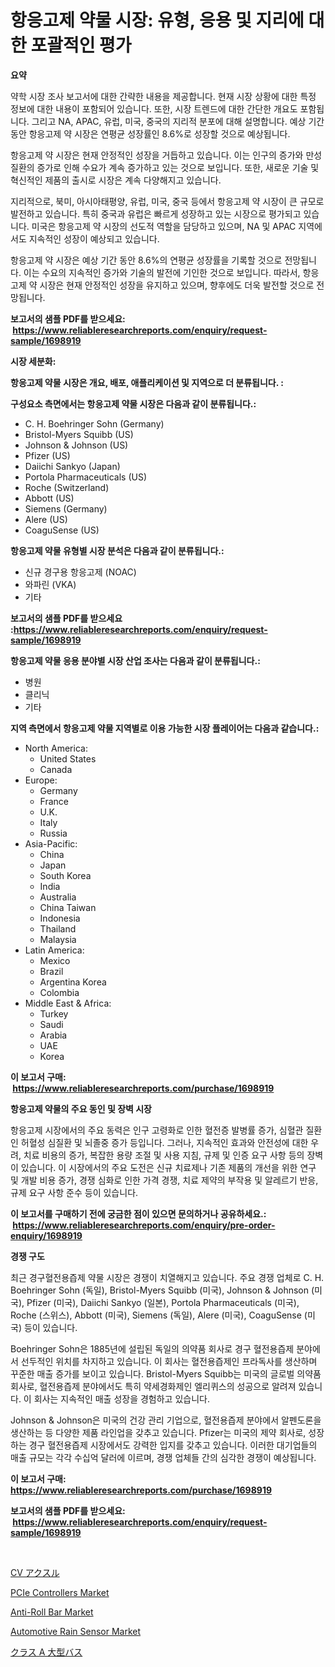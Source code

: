 <p><h1>항응고제 약물 시장: 유형, 응용 및 지리에 대한 포괄적인 평가</h1></p><p><strong>요약</strong></p>
<p><p>약학 시장 조사 보고서에 대한 간략한 내용을 제공합니다. 현재 시장 상황에 대한 특정 정보에 대한 내용이 포함되어 있습니다. 또한, 시장 트렌드에 대한 간단한 개요도 포함됩니다. 그리고 NA, APAC, 유럽, 미국, 중국의 지리적 분포에 대해 설명합니다. 예상 기간 동안 항응고제 약 시장은 연평균 성장률인 8.6%로 성장할 것으로 예상됩니다.</p><p>항응고제 약 시장은 현재 안정적인 성장을 거듭하고 있습니다. 이는 인구의 증가와 만성 질환의 증가로 인해 수요가 계속 증가하고 있는 것으로 보입니다. 또한, 새로운 기술 및 혁신적인 제품의 출시로 시장은 계속 다양해지고 있습니다.</p><p>지리적으로, 북미, 아시아태평양, 유럽, 미국, 중국 등에서 항응고제 약 시장이 큰 규모로 발전하고 있습니다. 특히 중국과 유럽은 빠르게 성장하고 있는 시장으로 평가되고 있습니다. 미국은 항응고제 약 시장의 선도적 역할을 담당하고 있으며, NA 및 APAC 지역에서도 지속적인 성장이 예상되고 있습니다.</p><p>항응고제 약 시장은 예상 기간 동안 8.6%의 연평균 성장률을 기록할 것으로 전망됩니다. 이는 수요의 지속적인 증가와 기술의 발전에 기인한 것으로 보입니다. 따라서, 항응고제 약 시장은 현재 안정적인 성장을 유지하고 있으며, 향후에도 더욱 발전할 것으로 전망됩니다.</p></p>
<p><strong>보고서의 샘플 PDF를 받으세요: &nbsp;<a href="https://www.reliableresearchreports.com/enquiry/request-sample/1698919">https://www.reliableresearchreports.com/enquiry/request-sample/1698919</a></strong></p>
<p><strong>시장 세분화:</strong></p>
<p><strong> 항응고제 약물 시장은 개요, 배포, 애플리케이션 및 지역으로 더 분류됩니다. :</strong></p>
<p><strong>구성요소 측면에서는 항응고제 약물 시장은 다음과 같이 분류됩니다.:</strong></p>
<p><ul><li>C. H. Boehringer Sohn (Germany)</li><li>Bristol-Myers Squibb (US)</li><li>Johnson & Johnson (US)</li><li>Pfizer (US)</li><li>Daiichi Sankyo (Japan)</li><li>Portola Pharmaceuticals (US)</li><li>Roche (Switzerland)</li><li>Abbott (US)</li><li>Siemens (Germany)</li><li>Alere (US)</li><li>CoaguSense (US)</li></ul></p>
<p><strong> 항응고제 약물 유형별 시장 분석은 다음과 같이 분류됩니다.:</strong></p>
<p><ul><li>신규 경구용 항응고제 (NOAC)</li><li>와파린 (VKA)</li><li>기타</li></ul></p>
<p><strong>보고서의 샘플 PDF를 받으세요 :<a href="https://www.reliableresearchreports.com/enquiry/request-sample/1698919">https://www.reliableresearchreports.com/enquiry/request-sample/1698919</a></strong></p>
<p><strong> 항응고제 약물 응용 분야별 시장 산업 조사는 다음과 같이 분류됩니다.:</strong></p>
<p><ul><li>병원</li><li>클리닉</li><li>기타</li></ul></p>
<p><strong>지역 측면에서 항응고제 약물 지역별로 이용 가능한 시장 플레이어는 다음과 같습니다.:</strong></p>
<p><ul>
    <li>
        North America:
        <ul>
            <li>United States</li>
            <li>Canada</li>
        </ul>
    </li>
    <li>
        Europe:
        <ul>
            <li>Germany</li>
            <li>France</li>
            <li>U.K.</li>
            <li>Italy</li>
            <li>Russia</li>
        </ul>
    </li>
    <li>
        Asia-Pacific:
        <ul>
            <li>China</li>
            <li>Japan</li>
            <li>South Korea</li>
            <li>India</li>
            <li>Australia</li>
            <li>China Taiwan</li>
            <li>Indonesia</li>
            <li>Thailand</li>
            <li>Malaysia</li>
        </ul>
    </li>
    <li>
        Latin America:
        <ul>
            <li>Mexico</li>
            <li>Brazil</li>
            <li>Argentina Korea</li>
            <li>Colombia</li>
        </ul>
    </li>
    <li>
        Middle East & Africa:
        <ul>
            <li>Turkey</li>
            <li>Saudi</li>
            <li>Arabia</li>
            <li>UAE</li>
            <li>Korea</li>
        </ul>
    </li>
    </ul></p>
<p><strong>이 보고서 구매: &nbsp;<a href="https://www.reliableresearchreports.com/purchase/1698919">https://www.reliableresearchreports.com/purchase/1698919</a></strong></p>
<p><strong>항응고제 약물의 주요 동인 및 장벽 시장</strong></p>
<p><p>항응고제 시장에서의 주요 동력은 인구 고령화로 인한 혈전증 발병률 증가, 심혈관 질환인 허혈성 심질환 및 뇌졸중 증가 등입니다. 그러나, 지속적인 효과와 안전성에 대한 우려, 치료 비용의 증가, 복잡한 용량 조절 및 사용 지침, 규제 및 인증 요구 사항 등의 장벽이 있습니다. 이 시장에서의 주요 도전은 신규 치료제나 기존 제품의 개선을 위한 연구 및 개발 비용 증가, 경쟁 심화로 인한 가격 경쟁, 치료 제약의 부작용 및 알레르기 반응, 규제 요구 사항 준수 등이 있습니다.</p></p>
<p><strong>이 보고서를 구매하기 전에 궁금한 점이 있으면 문의하거나 공유하세요.: &nbsp;<a href="https://www.reliableresearchreports.com/enquiry/pre-order-enquiry/1698919">https://www.reliableresearchreports.com/enquiry/pre-order-enquiry/1698919</a></strong></p>
<p><strong>경쟁 구도</strong></p>
<p><p>최근 경구혈전용즙제 약물 시장은 경쟁이 치열해지고 있습니다. 주요 경쟁 업체로 C. H. Boehringer Sohn (독일), Bristol-Myers Squibb (미국), Johnson & Johnson (미국), Pfizer (미국), Daiichi Sankyo (일본), Portola Pharmaceuticals (미국), Roche (스위스), Abbott (미국), Siemens (독일), Alere (미국), CoaguSense (미국) 등이 있습니다.</p><p>Boehringer Sohn은 1885년에 설립된 독일의 의약품 회사로 경구 혈전용즙제 분야에서 선두적인 위치를 차지하고 있습니다. 이 회사는 혈전용즙제인 프라독사를 생산하며 꾸준한 매출 증가를 보이고 있습니다. Bristol-Myers Squibb는 미국의 글로벌 의약품 회사로, 혈전용즙제 분야에서도 특히 약세경화제인 엘리퀴스의 성공으로 알려져 있습니다. 이 회사는 지속적인 매출 성장을 경험하고 있습니다.</p><p>Johnson & Johnson은 미국의 건강 관리 기업으로, 혈전용즙제 분야에서 알펜도론을 생산하는 등 다양한 제품 라인업을 갖추고 있습니다. Pfizer는 미국의 제약 회사로, 성장하는 경구 혈전용즙제 시장에서도 강력한 입지를 갖추고 있습니다. 이러한 대기업들의 매출 규모는 각각 수십억 달러에 이르며, 경쟁 업체들 간의 심각한 경쟁이 예상됩니다.</p></p>
<p><strong>이 보고서 구매: &nbsp; <a href="https://www.reliableresearchreports.com/purchase/1698919">https://www.reliableresearchreports.com/purchase/1698919</a></strong></p>
<p><strong>보고서의 샘플 PDF를 받으세요: &nbsp;<a href="https://www.reliableresearchreports.com/enquiry/request-sample/1698919">https://www.reliableresearchreports.com/enquiry/request-sample/1698919</a></strong><strong></strong></p>
<p>&nbsp;</p>
<p><p><a href="https://github.com/mcbeesbxa270/Market-Research-Report-List-1/blob/main/719301812036.md">CV アクスル</a></p><p><a href="https://github.com/juancolorado15/Market-Research-Report-List-2/blob/main/pcie-controllers-market.md">PCIe Controllers Market</a></p><p><a href="https://issuu.com/reportprime-2/docs/anti-roll-bar-market-size-2030.pptx">Anti-Roll Bar Market</a></p><p><a href="https://issuu.com/reportprime-2/docs/automotive-rain-sensor-market-size-2030.pptx">Automotive Rain Sensor Market</a></p><p><a href="https://github.com/EmoryYundt1935/Market-Research-Report-List-1/blob/main/418415512037.md">クラス A 大型バス</a></p></p>